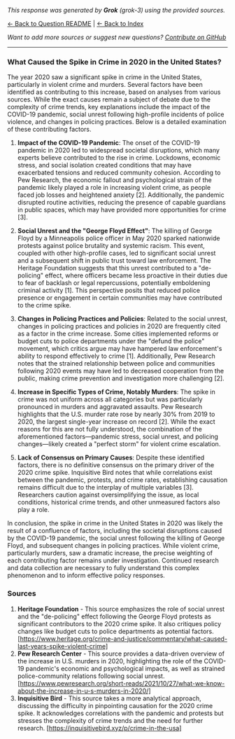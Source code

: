 <!-- 
Generated by: grok
Model: grok-3
Prompt type: sources
Generated at: 2025-06-08T20:20:45.474360
-->

*This response was generated by **Grok** (grok-3) using the provided sources.*

[← Back to Question README](README.md) | [← Back to Index](../README.md)

*Want to add more sources or suggest new questions? [Contribute on GitHub](https://github.com/justinwest/SuggestedSources)*

---

### What Caused the Spike in Crime in 2020 in the United States?

The year 2020 saw a significant spike in crime in the United States, particularly in violent crime and murders. Several factors have been identified as contributing to this increase, based on analyses from various sources. While the exact causes remain a subject of debate due to the complexity of crime trends, key explanations include the impact of the COVID-19 pandemic, social unrest following high-profile incidents of police violence, and changes in policing practices. Below is a detailed examination of these contributing factors.

1. **Impact of the COVID-19 Pandemic**: The onset of the COVID-19 pandemic in 2020 led to widespread societal disruptions, which many experts believe contributed to the rise in crime. Lockdowns, economic stress, and social isolation created conditions that may have exacerbated tensions and reduced community cohesion. According to Pew Research, the economic fallout and psychological strain of the pandemic likely played a role in increasing violent crime, as people faced job losses and heightened anxiety [2]. Additionally, the pandemic disrupted routine activities, reducing the presence of capable guardians in public spaces, which may have provided more opportunities for crime [3].

2. **Social Unrest and the "George Floyd Effect"**: The killing of George Floyd by a Minneapolis police officer in May 2020 sparked nationwide protests against police brutality and systemic racism. This event, coupled with other high-profile cases, led to significant social unrest and a subsequent shift in public trust toward law enforcement. The Heritage Foundation suggests that this unrest contributed to a "de-policing" effect, where officers became less proactive in their duties due to fear of backlash or legal repercussions, potentially emboldening criminal activity [1]. This perspective posits that reduced police presence or engagement in certain communities may have contributed to the crime spike.

3. **Changes in Policing Practices and Policies**: Related to the social unrest, changes in policing practices and policies in 2020 are frequently cited as a factor in the crime increase. Some cities implemented reforms or budget cuts to police departments under the "defund the police" movement, which critics argue may have hampered law enforcement's ability to respond effectively to crime [1]. Additionally, Pew Research notes that the strained relationship between police and communities following 2020 events may have led to decreased cooperation from the public, making crime prevention and investigation more challenging [2].

4. **Increase in Specific Types of Crime, Notably Murders**: The spike in crime was not uniform across all categories but was particularly pronounced in murders and aggravated assaults. Pew Research highlights that the U.S. murder rate rose by nearly 30% from 2019 to 2020, the largest single-year increase on record [2]. While the exact reasons for this are not fully understood, the combination of the aforementioned factors—pandemic stress, social unrest, and policing changes—likely created a "perfect storm" for violent crime escalation.

5. **Lack of Consensus on Primary Causes**: Despite these identified factors, there is no definitive consensus on the primary driver of the 2020 crime spike. Inquisitive Bird notes that while correlations exist between the pandemic, protests, and crime rates, establishing causation remains difficult due to the interplay of multiple variables [3]. Researchers caution against oversimplifying the issue, as local conditions, historical crime trends, and other unmeasured factors also play a role.

In conclusion, the spike in crime in the United States in 2020 was likely the result of a confluence of factors, including the societal disruptions caused by the COVID-19 pandemic, the social unrest following the killing of George Floyd, and subsequent changes in policing practices. While violent crime, particularly murders, saw a dramatic increase, the precise weighting of each contributing factor remains under investigation. Continued research and data collection are necessary to fully understand this complex phenomenon and to inform effective policy responses.

### Sources
1. **Heritage Foundation** - This source emphasizes the role of social unrest and the "de-policing" effect following the George Floyd protests as significant contributors to the 2020 crime spike. It also critiques policy changes like budget cuts to police departments as potential factors. [https://www.heritage.org/crime-and-justice/commentary/what-caused-last-years-spike-violent-crime]
2. **Pew Research Center** - This source provides a data-driven overview of the increase in U.S. murders in 2020, highlighting the role of the COVID-19 pandemic's economic and psychological impacts, as well as strained police-community relations following social unrest. [https://www.pewresearch.org/short-reads/2021/10/27/what-we-know-about-the-increase-in-u-s-murders-in-2020/]
3. **Inquisitive Bird** - This source takes a more analytical approach, discussing the difficulty in pinpointing causation for the 2020 crime spike. It acknowledges correlations with the pandemic and protests but stresses the complexity of crime trends and the need for further research. [https://inquisitivebird.xyz/p/crime-in-the-usa]